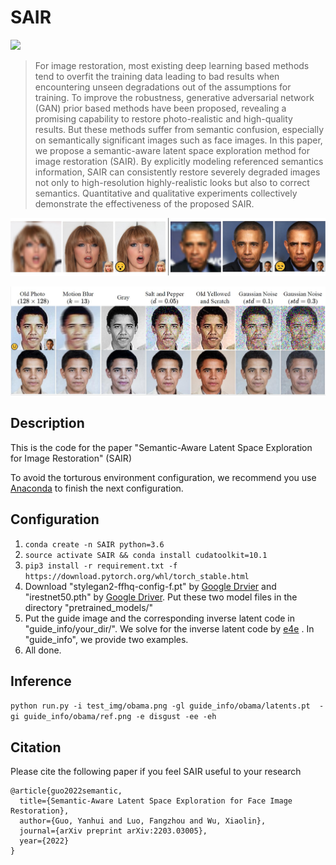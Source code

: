 # SAIR


  <a href="https://opensource.org/licenses/MIT"><img src="https://img.shields.io/badge/License-MIT-yellow.svg"></a>

> For image restoration, most existing deep learning based methods tend to overfit the training data leading to bad results when encountering unseen degradations out of the assumptions for training. To improve the robustness, generative adversarial network (GAN) prior based methods have been proposed, revealing a promising capability to restore photo-realistic and high-quality results. But these methods suffer from semantic confusion, especially on semantically significant images such as face images. In this paper, we propose a semantic-aware latent space exploration method for image restoration (SAIR). By explicitly modeling referenced semantics information, SAIR can consistently restore severely degraded images not only to high-resolution highly-realistic looks but also to correct semantics. Quantitative and qualitative experiments collectively demonstrate the effectiveness of the proposed SAIR.

<p align="center">
<img src="figure/sample1.jpg" width="800px"/>
</p>

<p align="center">
<img src="figure/sample2.jpg" width="800px"/>
</p>


## Description

This is the code for the paper "Semantic-Aware Latent Space Exploration for Image Restoration" (SAIR)

To avoid the torturous environment configuration, we recommend you use [Anaconda](https://www.anaconda.com/products/individual#Downloads) to finish the next configuration. 

## Configuration

1. `conda create -n SAIR python=3.6`  
3. `source activate SAIR && conda install cudatoolkit=10.1`
4. `pip3 install -r requirement.txt -f https://download.pytorch.org/whl/torch_stable.html`
5. Download "stylegan2-ffhq-config-f.pt" by [Google Drvier](https://drive.google.com/uc?id=1EM87UquaoQmk17Q8d5kYIAHqu0dkYqdT) and "irestnet50.pth" by [Google Driver](https://drive.google.com/uc?id=10ygGBl9PBqff1VVasXHdxcKzBcAyS3Yq). Put these two model files in the directory "pretrained_models/"
6. Put the guide image and the corresponding inverse latent code in "guide_info/your_dir/". We solve for the inverse latent code by [e4e](https://github.com/omertov/encoder4editing) . In "guide_info", we provide two examples. 
7. All done. 

## Inference

`python run.py -i test_img/obama.png -gl guide_info/obama/latents.pt  -gi guide_info/obama/ref.png -e disgust -ee -eh`


## Citation

Please cite the following paper if you feel SAIR useful to your research

```
@article{guo2022semantic,
  title={Semantic-Aware Latent Space Exploration for Face Image Restoration},
  author={Guo, Yanhui and Luo, Fangzhou and Wu, Xiaolin},
  journal={arXiv preprint arXiv:2203.03005},
  year={2022}
}
```

